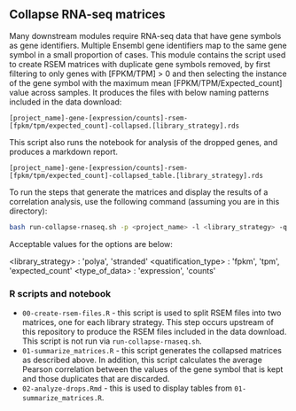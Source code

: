 ## Collapse RNA-seq matrices

Many downstream modules require RNA-seq data that have gene symbols as gene identifiers.
Multiple Ensembl gene identifiers map to the same gene symbol in a small proportion of cases.
This module contains the script used to create RSEM matrices with duplicate gene symbols removed, by first filtering to only genes with [FPKM/TPM] > 0 and then selecting the instance of the gene symbol with the maximum mean [FPKM/TPM/Expected_count] value across samples.
It produces the files with below naming patterns included in the data download:

```
[project_name]-gene-[expression/counts]-rsem-[fpkm/tpm/expected_count]-collapsed.[library_strategy].rds
```

This script also runs the notebook for analysis of the dropped genes, and produces a markdown report.

```
[project_name]-gene-[expression/counts]-rsem-[fpkm/tpm/expected_count]-collapsed_table.[library_strategy].rds
```

To run the steps that generate the matrices and display the results of a correlation analysis, use the following command (assuming you are in this directory):

```sh
bash run-collapse-rnaseq.sh -p <project_name> -l <library_strategy> -q <quatification_type> -x <'type_of_data'>
```

Acceptable values for the options are below:

<library_strategy> : 'polya', 'stranded'
<quatification_type> : 'fpkm', 'tpm', 'expected_count'
<type_of_data> : 'expression', 'counts'


### R scripts and notebook

* `00-create-rsem-files.R` - this script is used to split RSEM files into two matrices, one for each library strategy. This step occurs upstream of this repository to produce the RSEM files included in the data download. 
This script is not run via `run-collapse-rnaseq.sh`.
* `01-summarize_matrices.R` - this script generates the collapsed matrices as described above.
In addition, this script calculates the average Pearson correlation between the values of the gene symbol that is kept and those duplicates that are discarded.
* `02-analyze-drops.Rmd` - this is used to display tables from `01-summarize_matrices.R`.
